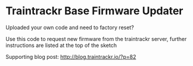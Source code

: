 # Traintrackr Base Firmware Updater

Uploaded your own code and need to factory reset?

Use this code to request new firmware from the traintrackr server, further instructions are listed at the top of the sketch

Supporting blog post: http://blog.traintrackr.io/?p=82
